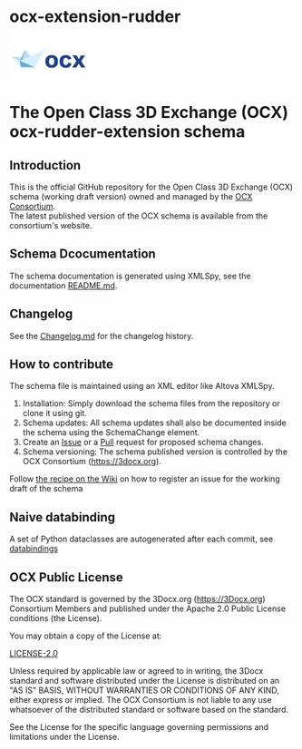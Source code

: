 # ocx-extension-rudder 

![3DOCX.org logo](./docs/_static/logo.png)
# The Open Class 3D Exchange (OCX) ocx-rudder-extension schema

## Introduction 
This is the official GitHub repository for the Open Class 3D Exchange (OCX) schema (working draft version) owned and managed by the [OCX Consortium](https://3Docx.org).  
The latest published version of the OCX schema is available from the consortium's website.

## Schema Dcocumentation
The schema documentation is generated using XMLSpy, see the documentation [README.md](https://ocxstandard.github.io/ocx-extension-rudder/).

## Changelog

See the [Changelog.md](CHANGELOG.md) for the changelog history.

## How to contribute
The schema file is maintained using an XML editor like Altova XMLSpy.
1. Installation: Simply download the schema files from the repository or clone it using git.
2. Schema updates: All schema updates shall also be documented inside the schema using the SchemaChange element.
3. Create an [Issue](https://docs.github.com/en/issues/tracking-your-work-with-issues/creating-an-issue) or a 
[Pull](https://docs.github.com/en/pull-requests/collaborating-with-pull-requests/proposing-changes-to-your-work-with-pull-requests/about-pull-requests) request for proposed schema changes.
4. Schema versioning: The schema published version is controlled by the OCX Consortium (https://3docx.org).

Follow [the recipe on the Wiki](https://github.com/OCXStandard/OCX_Schema/wiki) on how to register an issue for the working draft of the schema


## Naive databinding
A set of Python dataclasses are autogenerated after each commit, see [databindings](databinding.rst)


## OCX Public License
The OCX standard is governed by the 3Docx.org (https://3Docx.org) Consortium Members and published under the
Apache 2.0 Public License conditions (the License).

You may obtain a copy of the License at:

[LICENSE-2.0](http://www.apache.org/licenses/LICENSE-2.0)

Unless required by applicable law or agreed to in writing, the 3Docx standard and software distributed under the License
is distributed on an "AS IS" BASIS, WITHOUT WARRANTIES OR CONDITIONS OF ANY KIND, either express or implied.
The OCX Consortium is not liable to any use whatsoever of the distributed standard or software based on the standard.

See the License for the specific language governing permissions and limitations under the License.
